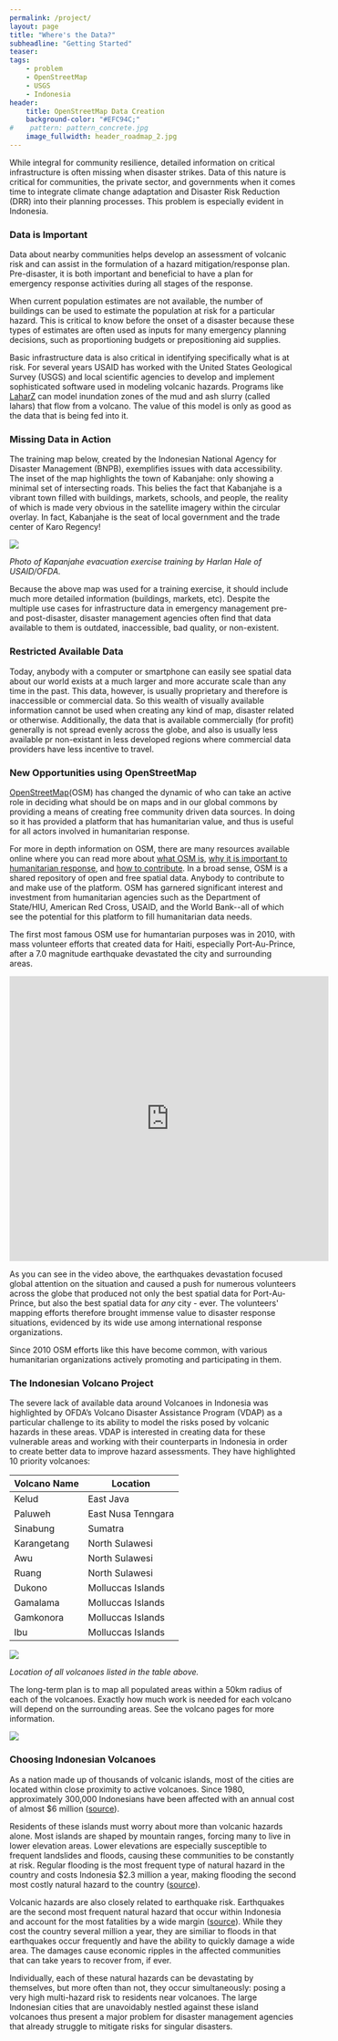```yaml
---
permalink: /project/
layout: page
title: "Where's the Data?"
subheadline: "Getting Started"
teaser:
tags:
    - problem
    - OpenStreetMap
    - USGS
    - Indonesia
header:
    title: OpenStreetMap Data Creation
    background-color: "#EFC94C;"
#    pattern: pattern_concrete.jpg
    image_fullwidth: header_roadmap_2.jpg
---
```



While integral for community resilience, detailed information on critical infrastructure is often missing when disaster strikes. Data of this nature is critical for communities, the private sector, and governments when it comes time to integrate climate change adaptation and Disaster Risk Reduction (DRR) into their planning processes. This problem is especially evident in Indonesia. 

### Data is Important

Data about nearby communities helps develop an assessment of volcanic risk and can assist in the formulation of a hazard mitigation/response plan. Pre-disaster, it is both important and beneficial to have a plan for emergency response activities during all stages of the response.

When current population estimates are not available, the number of buildings can be used to estimate the population at risk for a particular hazard. This is critical to know before the onset of a disaster because these types of estimates are often used as inputs for many emergency planning decisions, such as proportioning budgets or prepositioning aid supplies.

Basic infrastructure data is also critical in identifying specifically what is at risk. For several years USAID has worked with the United States Geological Survey (USGS) and local scientific agencies to develop and implement sophisticated software used in modeling volcanic hazards. Programs like [LaharZ](http://pubs.er.usgs.gov/publication/ofr98638 "USGS Publication") can model inundation zones of the mud and ash slurry (called lahars) that flow from a volcano. The value of this model is only as good as the data that is being fed into it. 

<!--

![](../images/problem/msh.gif)

*Animation of Mount Saint Helen eruption simulation by Steven N. Ward.*

-->

### Missing Data in Action

The training map below, created by the Indonesian National Agency for Disaster Management (BNPB), exemplifies issues with data accessibility. The inset of the map highlights the town of Kabanjahe: only showing a minimal set of intersecting roads. This belies the fact that Kabanjahe is a vibrant town filled with buildings, markets, schools, and people, the reality of which is made very obvious in the satellite imagery within the circular overlay. In fact, Kabanjahe is the seat of local government and the trade center of Karo Regency!  

![](../images/problem/harlan.png)

*Photo of Kapanjahe evacuation exercise training by Harlan Hale of USAID/OFDA.* 

Because the above map was used for a training exercise, it should include much more detailed information (buildings, markets, etc). Despite the multiple use cases for infrastructure data in emergency management pre- and post-disaster, disaster management agencies often find that data available to them is outdated, inaccessible, bad quality, or non-existent. 

### Restricted Available Data

Today, anybody with a computer or smartphone can easily see spatial data about our world exists at a much larger and more accurate scale than any time in the past. This data, however, is usually proprietary and therefore is inaccessible or commercial data. So this wealth of visually available information cannot be used when creating any kind of map, disaster related or otherwise. Additionally, the data that is available commercially (for profit) generally is not spread evenly across the globe, and also is usually less available pr non-existant in less developed regions where commercial data providers have less incentive to travel. 

### New Opportunities using OpenStreetMap

[OpenStreetMap](http://www.openstreetmap.org/node/540924177#map=15/3.0991/98.4919 "Web map created with OSM data and focused on Kabanjahe")(OSM) has changed the dynamic of who can take an active role in deciding what should be on maps and in our global commons by providing a means of creating free community driven data sources. In doing so it has provided a platform that has humanitarian value, and thus is useful for all actors involved in humanitarian response. 

For more in depth information on OSM, there are many resources available online where you can read more about [what OSM is](http://derickrethans.nl/what-is-openstreetmap.html "Blog post by Derick Rethans"), [why it is important to humanitarian response](https://www.youtube.com/watch?v=H2kvyhM6U38#t=203), and [how to contribute](http://mapgive.state.gov/ "The Department of State MapGive Project"). In a broad sense, OSM is a shared repository of open and free spatial data. Anybody to contribute to and make use of the platform. OSM has garnered significant interest and investment from humanitarian agencies such as the Department of State/HIU, American Red Cross, USAID, and the World Bank--all of which see the potential for this platform to fill humanitarian data needs.   

The first most famous OSM use for humantarian purposes was in 2010, with mass volunteer efforts that created data for Haiti, especially Port-Au-Prince, after a 7.0 magnitude earthquake devastated the city and surrounding areas.  

<center><iframe src="https://player.vimeo.com/video/9182869" width="560" height="500" frameborder="0"></iframe></center>

As you can see in the video above, the earthquakes devastation focused global attention on the situation and caused a push for numerous volunteers across the globe that produced not only the best spatial data for Port-Au-Prince, but also the best spatial data for *any* city - ever. The volunteers' mapping efforts therefore brought immense value to disaster response situations, evidenced by its wide use among international response organizations. 

Since 2010 OSM efforts like this have become common, with various humanitarian organizations actively promoting and participating in them. 

<!--
Here are a few recent examples: 

* Department of State's Humanitarian Information Unit (HIU) collaborated with the International Red Cross (IFRC) and Humanitarian OpenStreetMap Team (HOT) to perform [damage assessments](http://bit.ly/1wMBS37) in Tacloban after cyclone Yolanda (Haiyan).

* HIU and IFRC also collaborated to map communities in West Africa affected by the [Ebola outbreak](http://bit.ly/ZeRWj2). 

Mapping parties look very different depending on what needs to be mapped and the level of local knowledge needed. Sometimes they require extensive training support or some level of local knowledge, whereas sometimes basic technological and local knowledge is sufficient for participants to contribute to the map. In the latter case, infrastructure around volcanoes is generally easy enough to trace from satellite imagery that there is little technical skill needed for volunteers to participate.

These efforts are often associated with early onset disasters that generate media attention and drive volunteers to participate. While these efforts have generated a lot of good and useful data, there is still a long way to go and many areas around active volcanoes thare still are not mapped - whether accurately or with enough data. 

![](../images/problem/osm2ge.png)

*Bing Map Imagery and OpenStreetMap Image of Kediri and Jakarta, respectively. The dark tan polygons are descriptions of Jakarta’s buildings which were added to OSM.*

![](../images/problem/osm2ge2.png)

Between 1980 and 2008, approximately 300,000 Indonesians were affected by volcanic hazards at a cost of $160 million USD. With more than 75% of Indonesians live within 100 km of the country's 129 active volcanoes - the world's largest number of volcanoes within a country and within such a small geographic area - these numbers are not surprising.  In order to assist the humanitarian response community's capacity to plan and respond to volcanic hazards in Indonesia, USAID OFDA is promoting participatory mapping of critical infrastructure using OpenStreetMap. 


![](../img/plan/kediri_ov.png)
-->

### The Indonesian Volcano Project

The severe lack of available data around Volcanoes in Indonesia was highlighted by OFDA’s Volcano Disaster Assistance Program (VDAP) as a particular challenge to its ability to model the risks posed by volcanic hazards in these areas. VDAP is interested in creating data for these vulnerable areas and working with their counterparts in Indonesia in order to create better data to improve hazard assessments. They have highlighted 10 priority volcanoes:

<center>
<table>
  <thead>
    <tr>
      <th>Volcano Name</th>
      <th>Location</th>
    </tr>
  </thead>
  <tbody>
    <tr>
      <td>Kelud</td>
      <td>East Java</td>
    </tr>
    <tr>
      <td>Paluweh</td>
      <td>East Nusa Tenngara</td>
    </tr>
    <tr>
      <td>Sinabung</td>
      <td>Sumatra</td>
    </tr>
    <tr>
      <td>Karangetang</td>
      <td>North Sulawesi</td>
    </tr>
    <tr>
      <td>Awu</td>
      <td>North Sulawesi</td>
    </tr>
    <tr>
      <td>Ruang</td>
      <td>North Sulawesi</td>
    </tr>
    <tr>
      <td>Dukono</td>
      <td>Molluccas Islands</td>
    </tr>
    <tr>
      <td>Gamalama</td>
      <td>Molluccas Islands</td>
    </tr>
    <tr>
      <td>Gamkonora</td>
      <td>Molluccas Islands</td>
    </tr>
    <tr>
      <td>Ibu</td>
      <td>Molluccas Islands</td>
    </tr>
  </tbody>
</table>
</center>

![](../images/plan/ind.png)

*Location of all volcanoes listed in the table above.*

The long-term plan is to map all populated areas within a 50km radius of each of the volcanoes. Exactly how much work is needed for each volcano will depend on the surrounding areas. See the volcano pages for more information.

![](../images/plan/kediri_ov.png)

### Choosing Indonesian Volcanoes

As a nation made up of thousands of volcanic islands, most of the cities are located within close proximity to active volcanoes. Since 1980, approximately 300,000 Indonesians have been affected with an annual cost of almost $6 million ([source](http://www.preventionweb.net/countries/idn/data/)).

Residents of these islands must worry about more than volcanic hazards alone. Most islands are shaped by mountain ranges, forcing many to live in lower elevation areas. Lower elevations are especially susceptible to frequent landslides and floods, causing these communities to be constantly at risk. Regular flooding is the most frequent type of natural hazard in the country and costs Indonesia $2.3 million a year, making flooding the second most costly natural hazard to the country ([source](http://www.irinnews.org/fr/report/97861/indonesia-s-natural-disaster-risks-costs-rise)).

Volcanic hazards are also closely related to earthquake risk. Earthquakes are the second most frequent natural hazard that occur within Indonesia and account for the most fatalities by a wide margin ([source](http://www.preventionweb.net/countries/idn/data/)). While they cost the country several million a year, they are similiar to floods in that earthquakes occur frequently and have the ability to quickly damage a wide area. The damages cause economic ripples in the affected communities that can take years to recover from, if ever.

Individually, each of these natural hazards can be devastating by themselves, but more often than not, they occur simultaneously: posing a very high multi-hazard risk to residents near volcanoes. The large Indonesian cities that are unavoidably nestled against these island volcanoes thus present a major problem for disaster management agencies that already struggle to mitigate risks for singular disasters.